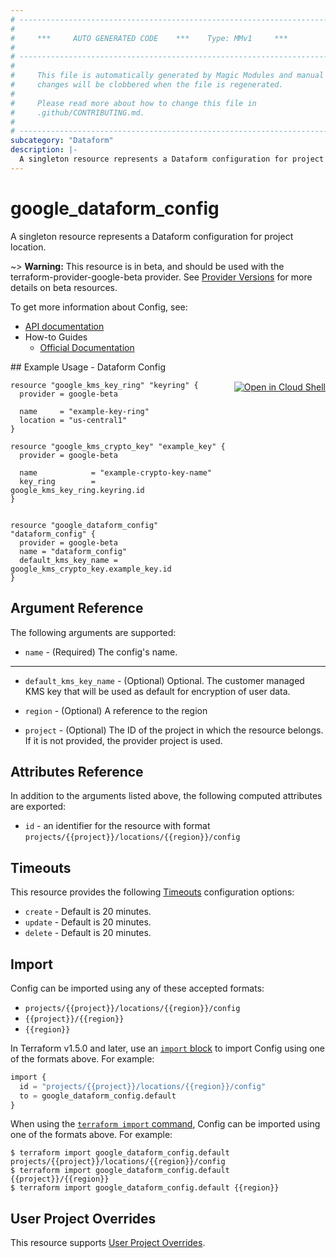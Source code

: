 ```yaml
---
# ----------------------------------------------------------------------------
#
#     ***     AUTO GENERATED CODE    ***    Type: MMv1     ***
#
# ----------------------------------------------------------------------------
#
#     This file is automatically generated by Magic Modules and manual
#     changes will be clobbered when the file is regenerated.
#
#     Please read more about how to change this file in
#     .github/CONTRIBUTING.md.
#
# ----------------------------------------------------------------------------
subcategory: "Dataform"
description: |-
  A singleton resource represents a Dataform configuration for project location.
---
```


# google_dataform_config

A singleton resource represents a Dataform configuration for project location.

~> **Warning:** This resource is in beta, and should be used with the terraform-provider-google-beta provider.
See [Provider Versions](https://terraform.io/docs/providers/google/guides/provider_versions.html) for more details on beta resources.

To get more information about Config, see:

* [API documentation](https://cloud.google.com/dataform/reference/rest/v1beta1/projects.locations)
* How-to Guides
    * [Official Documentation](https://cloud.google.com/dataform/docs/)

<div class = "oics-button" style="float: right; margin: 0 0 -15px">
  <a href="https://console.cloud.google.com/cloudshell/open?cloudshell_git_repo=https%3A%2F%2Fgithub.com%2Fterraform-google-modules%2Fdocs-examples.git&cloudshell_image=gcr.io%2Fcloudshell-images%2Fcloudshell%3Alatest&cloudshell_print=.%2Fmotd&cloudshell_tutorial=.%2Ftutorial.md&cloudshell_working_dir=dataform_config&open_in_editor=main.tf" target="_blank">
    <img alt="Open in Cloud Shell" src="//gstatic.com/cloudssh/images/open-btn.svg" style="max-height: 44px; margin: 32px auto; max-width: 100%;">
  </a>
</div>
## Example Usage - Dataform Config


```hcl
resource "google_kms_key_ring" "keyring" {
  provider = google-beta
  
  name     = "example-key-ring"
  location = "us-central1"
}

resource "google_kms_crypto_key" "example_key" {
  provider = google-beta
  
  name            = "example-crypto-key-name"
  key_ring        = google_kms_key_ring.keyring.id
}


resource "google_dataform_config" "dataform_config" {
  provider = google-beta
  name = "dataform_config"
  default_kms_key_name = google_kms_crypto_key.example_key.id
}
```

## Argument Reference

The following arguments are supported:


* `name` -
  (Required)
  The config's name.


- - -


* `default_kms_key_name` -
  (Optional)
  Optional. The customer managed KMS key that will be used as default for encryption of user data.

* `region` -
  (Optional)
  A reference to the region

* `project` - (Optional) The ID of the project in which the resource belongs.
    If it is not provided, the provider project is used.


## Attributes Reference

In addition to the arguments listed above, the following computed attributes are exported:

* `id` - an identifier for the resource with format `projects/{{project}}/locations/{{region}}/config`


## Timeouts

This resource provides the following
[Timeouts](https://developer.hashicorp.com/terraform/plugin/sdkv2/resources/retries-and-customizable-timeouts) configuration options:

- `create` - Default is 20 minutes.
- `update` - Default is 20 minutes.
- `delete` - Default is 20 minutes.

## Import


Config can be imported using any of these accepted formats:

* `projects/{{project}}/locations/{{region}}/config`
* `{{project}}/{{region}}`
* `{{region}}`


In Terraform v1.5.0 and later, use an [`import` block](https://developer.hashicorp.com/terraform/language/import) to import Config using one of the formats above. For example:

```tf
import {
  id = "projects/{{project}}/locations/{{region}}/config"
  to = google_dataform_config.default
}
```

When using the [`terraform import` command](https://developer.hashicorp.com/terraform/cli/commands/import), Config can be imported using one of the formats above. For example:

```
$ terraform import google_dataform_config.default projects/{{project}}/locations/{{region}}/config
$ terraform import google_dataform_config.default {{project}}/{{region}}
$ terraform import google_dataform_config.default {{region}}
```

## User Project Overrides

This resource supports [User Project Overrides](https://registry.terraform.io/providers/hashicorp/google/latest/docs/guides/provider_reference#user_project_override).
